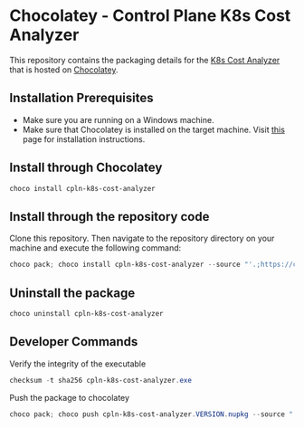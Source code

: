 # Chocolatey - Control Plane K8s Cost Analyzer

This repository contains the packaging details for the [K8s Cost Analyzer](https://github.com/controlplane-com/k8s-cost-analyzer) that is hosted on [Chocolatey](https://chocolatey.org).

## Installation Prerequisites
* Make sure you are running on a Windows machine.
* Make sure that Chocolatey is installed on the target machine. Visit [this](https://chocolatey.org/install) page for installation instructions.

## Install through Chocolatey
```powershell
choco install cpln-k8s-cost-analyzer
```

## Install through the repository code

Clone this repository. Then navigate to the repository directory on your machine and execute the following command:

```powershell
choco pack; choco install cpln-k8s-cost-analyzer --source "'.;https://community.chocolatey.org/api/v2/'"
```

## Uninstall the package

```powershell
choco uninstall cpln-k8s-cost-analyzer
```

## Developer Commands

Verify the integrity of the executable

```powershell
checksum -t sha256 cpln-k8s-cost-analyzer.exe
```

Push the package to chocolatey

```powershell
choco pack; choco push cpln-k8s-cost-analyzer.VERSION.nupkg --source "'https://push.chocolatey.org/'"
```
